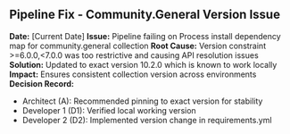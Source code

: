 ## Pipeline Fix - Community.General Version Issue

**Date:** [Current Date]
**Issue:** Pipeline failing on Process install dependency map for community.general collection
**Root Cause:** Version constraint >=6.0.0,<7.0.0 was too restrictive and causing API resolution issues
**Solution:** Updated to exact version 10.2.0 which is known to work locally
**Impact:** Ensures consistent collection version across environments
**Decision Record:**
- Architect (A): Recommended pinning to exact version for stability
- Developer 1 (D1): Verified local working version
- Developer 2 (D2): Implemented version change in requirements.yml
